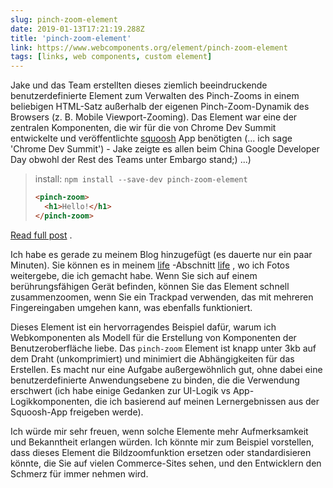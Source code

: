 ```yaml
---
slug: pinch-zoom-element
date: 2019-01-13T17:21:19.288Z
title: 'pinch-zoom-element'
link: https://www.webcomponents.org/element/pinch-zoom-element
tags: [links, web components, custom element]
---
```

Jake und das Team erstellten dieses ziemlich beeindruckende benutzerdefinierte Element zum Verwalten des Pinch-Zooms in einem beliebigen HTML-Satz außerhalb der eigenen Pinch-Zoom-Dynamik des Browsers (z. B. Mobile Viewport-Zooming). Das Element war eine der zentralen Komponenten, die wir für die von Chrome Dev Summit entwickelte und veröffentlichte [squoosh](https://squoosh.app/) App benötigten (... ich sage &#39;Chrome Dev Summit&#39;) - Jake zeigte es allen beim China Google Developer Day obwohl der Rest des Teams unter Embargo stand;) ...)

> install: `npm install --save-dev pinch-zoom-element`
> 
> ```HTML
> <pinch-zoom>
>   <h1>Hello!</h1>
> </pinch-zoom>
> ```

[Read full post](https://www.webcomponents.org/element/pinch-zoom-element) .

Ich habe es gerade zu meinem Blog hinzugefügt (es dauerte nur ein paar Minuten). Sie können es in meinem [life](https://paul.kinlan.me/life/img_20170711_063830/) -Abschnitt [life](https://paul.kinlan.me/life/img_20170711_063830/) , wo ich Fotos weitergebe, die ich gemacht habe. Wenn Sie sich auf einem berührungsfähigen Gerät befinden, können Sie das Element schnell zusammenzoomen, wenn Sie ein Trackpad verwenden, das mit mehreren Fingereingaben umgehen kann, was ebenfalls funktioniert.

Dieses Element ist ein hervorragendes Beispiel dafür, warum ich Webkomponenten als Modell für die Erstellung von Komponenten der Benutzeroberfläche liebe. Das `pinch-zoom` Element ist knapp unter 3kb auf dem Draht (unkomprimiert) und minimiert die Abhängigkeiten für das Erstellen. Es macht nur eine Aufgabe außergewöhnlich gut, ohne dabei eine benutzerdefinierte Anwendungsebene zu binden, die die Verwendung erschwert (ich habe einige Gedanken zur UI-Logik vs App-Logikkomponenten, die ich basierend auf meinen Lernergebnissen aus der Squoosh-App freigeben werde).

Ich würde mir sehr freuen, wenn solche Elemente mehr Aufmerksamkeit und Bekanntheit erlangen würden. Ich könnte mir zum Beispiel vorstellen, dass dieses Element die Bildzoomfunktion ersetzen oder standardisieren könnte, die Sie auf vielen Commerce-Sites sehen, und den Entwicklern den Schmerz für immer nehmen wird.
